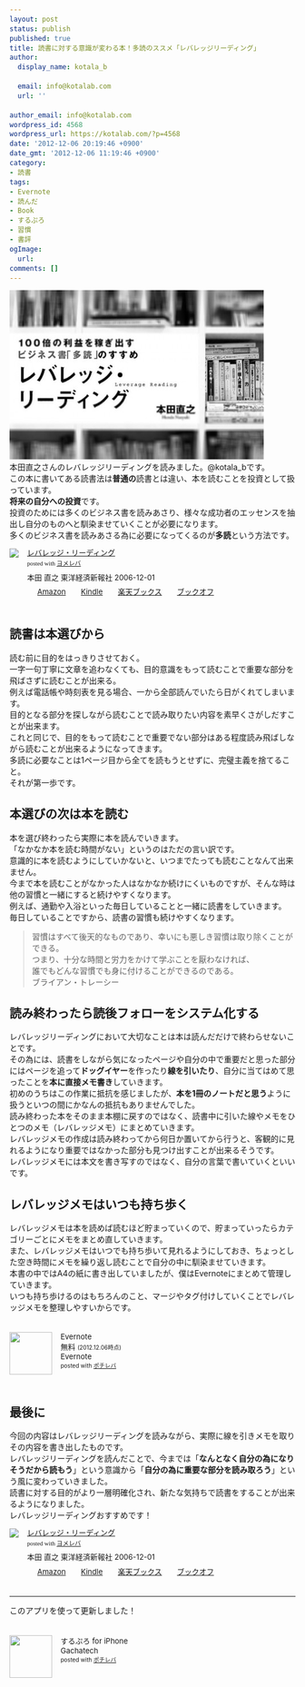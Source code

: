```yaml
---
layout: post
status: publish
published: true
title: 読書に対する意識が変わる本！多読のススメ「レバレッジリーディング」
author:
  display_name: kotala_b

  email: info@kotalab.com
  url: ''

author_email: info@kotalab.com
wordpress_id: 4568
wordpress_url: https://kotalab.com/?p=4568
date: '2012-12-06 20:19:46 +0900'
date_gmt: '2012-12-06 11:19:46 +0900'
category:
- 読書
tags:
- Evernote
- 読んだ
- Book
- するぷろ
- 習慣
- 書評
ogImage:
  url:
comments: []
---
```

<p><a href="/wp-content/uploads/leveragereading_121206.jpg" target="_blank"><img src="/wp-content/uploads/leveragereading_121206-448x298.jpg" alt="" title="leveragereading_121206" width="448" height="298" class="alignnone size-large wp-image-4571" /></a><br />
本田直之さんのレバレッジリーディングを読みました。@kotala_bです。<br />
この本に書いてある読書法は<strong>普通の</strong>読書とは違い、本を読むことを投資として扱っています。<br />
<strong>将来の自分への投資</strong>です。<br />
投資のためには多くのビジネス書を読みあさり、様々な成功者のエッセンスを抽出し自分のものへと馴染ませていくことが必要になります。<br />
多くのビジネス書を読みあさる為に必要になってくるのが<strong>多読</strong>という方法です。</p>
<div class="booklink-box" style="text-align:left;padding-bottom:20px;font-size:small;/zoom: 1;overflow: hidden;">
<div class="booklink-image" style="float:left;margin:0 15px 10px 0;"><a href="https://www.amazon.co.jp/exec/obidos/asin/4492042695/same-22/" name="booklink" rel="nofollow" target="_blank"><img src="https://images-fe.ssl-images-amazon.com/images/I/51BE1142H2L._SL160_.jpg" style="border: none;" /></a></div>
<div class="booklink-info" style="line-height:120%;/zoom: 1;overflow: hidden;">
<div class="booklink-name" style="margin-bottom:10px;line-height:120%"><a href="https://www.amazon.co.jp/exec/obidos/asin/4492042695/same-22/" rel="nofollow" name="booklink" target="_blank">レバレッジ・リーディング</a>
<div class="booklink-powered-date" style="font-size:8pt;margin-top:5px;font-family:verdana;line-height:120%">posted with <a href="https://yomereba.com" target="_blank">ヨメレバ</a></div>
</div>
<div class="booklink-detail" style="margin-bottom:5px;">本田 直之 東洋経済新報社 2006-12-01    </div>
<div class="booklink-link2" style="margin-top:10px;">
<div class="shoplinkamazon" style="display:inline;margin-right:5px;background: url('https://img.yomereba.com/tam_y.gif') 0 0 no-repeat;padding: 2px 0 2px 18px;white-space: nowrap;"><a href="https://www.amazon.co.jp/exec/obidos/asin/4492042695/same-22/" rel="nofollow" target="_blank" title="アマゾン" >Amazon</a></div>
<div class="shoplinkkindle" style="display:inline;margin-right:5px;background: url('https://img.yomereba.com/tam_y.gif') 0 0 no-repeat;padding: 2px 0 2px 18px;white-space: nowrap;"><a href="https://www.amazon.co.jp/exec/obidos/ASIN/B00978ZRTU/same-22/" rel="nofollow" target="_blank" >Kindle</a></div>
<div class="shoplinkrakuten" style="display:inline;margin-right:5px;background: url('https://img.yomereba.com/tam_y.gif') 0 -50px no-repeat;padding: 2px 0 2px 18px;white-space: nowrap;"><a href="https://hb.afl.rakuten.co.jp/hgc/0fa7afc8.bbfc196a.0fa7afc9.d56c38f1/?pc=http%3A%2F%2Fbooks.rakuten.co.jp%2Frb%2F4175228%2F%3Fscid%3Daf_ich_link_urltxt%26m%3Dhttp%3A%2F%2Fm.rakuten.co.jp%2Fev%2Fbook%2F" rel="nofollow" target="_blank" title="楽天ブックス" >楽天ブックス</a></div>
<div class="shoplinkbookoff" style="display:inline;margin-right:5px;background: url('https://img.yomereba.com/tam_y.gif') 0 -200px no-repeat;padding: 2px 0 2px 18px;white-space: nowrap;"><a href="https://click.linksynergy.com/fs-bin/click?id=d2yYUp776R4&subid=&offerid=169505.1&type=10&tmpid=3677&RD_PARM1=http%253A%252F%252Fwww.bookoffonline.co.jp%252Fdisplay%252FL001%252Cbg%253D12%252Cq%253D9784492042694" rel="nofollow" target="_blank" title="ブックオフオンライン" >ブックオフ</a></div>
</div>
</div>
<div class="booklink-footer" style="clear: left"></div>
</div>
<!--more-->
<h2>読書は本選びから</h2>
<p>読む前に目的をはっきりさせておく。<br />
一字一句丁寧に文章を追わなくても、目的意識をもって読むことで重要な部分を飛ばさずに読むことが出来る。<br />
例えば電話帳や時刻表を見る場合、一から全部読んでいたら日がくれてしまいます。<br />
目的となる部分を探しながら読むことで読み取りたい内容を素早くさがしだすことが出来ます。<br />
これと同じで、目的をもって読むことで重要でない部分はある程度読み飛ばしながら読むことが出来るようになってきます。<br />
多読に必要なことは1ページ目から全てを読もうとせずに、完璧主義を捨てること。<br />
それが第一歩です。</p>
<h2>本選びの次は本を読む</h2>
<p>本を選び終わったら実際に本を読んでいきます。<br />
「なかなか本を読む時間がない」というのはただの言い訳です。<br />
意識的に本を読むようにしていかないと、いつまでたっても読むことなんて出来ません。<br />
今まで本を読むことがなかった人はなかなか続けにくいものですが、そんな時は他の習慣と一緒にすると続けやすくなります。<br />
例えば、通勤や入浴といった毎日していることと一緒に読書をしていきます。<br />
毎日していることですから、読書の習慣も続けやすくなります。</p>
<blockquote><p>習慣はすべて後天的なものであり、幸いにも悪しき習慣は取り除くことができる。<br />
つまり、十分な時間と労力をかけて学ぶことを厭わなければ、<br />
誰でもどんな習慣でも身に付けることができるのである。<br />
ブライアン・トレーシー
</p></blockquote>
<h2>読み終わったら読後フォローをシステム化する</h2>
<p>レバレッジリーディングにおいて大切なことは本は読んだだけで終わらせないことです。<br />
その為には、読書をしながら気になったページや自分の中で重要だと思った部分にはページを追って<strong>ドッグイヤー</strong>を作ったり<strong>線を引いたり</strong>、自分に当てはめて思ったことを<strong>本に直接メモ書き</strong>していきます。<br />
初めのうちはこの作業に抵抗を感じましたが、<strong>本を1冊のノートだと思う</strong>ように扱うといつの間にかなんの抵抗もありませんでした。<br />
読み終わった本をそのまま本棚に戻すのではなく、読書中に引いた線やメモをひとつのメモ（レバレッジメモ）にまとめていきます。<br />
レバレッジメモの作成は読み終わってから何日か置いてから行うと、客観的に見れるようになり重要ではなかった部分も見つけ出すことが出来るそうです。<br />
レバレッジメモには本文を書き写すのではなく、自分の言葉で書いていくといいです。</p>
<h2>レバレッジメモはいつも持ち歩く</h2>
<p>レバレッジメモは本を読めば読むほど貯まっていくので、貯まっていったらカテゴリーごとにメモをまとめ直していきます。<br />
また、レバレッジメモはいつでも持ち歩いて見れるようにしておき、ちょっとした空き時間にメモを繰り返し読むことで自分の中に馴染ませていきます。<br />
本書の中ではA4の紙に書き出していましたが、僕はEvernoteにまとめて管理していきます。<br />
いつも持ち歩けるのはもちろんのこと、マージやタグ付けしていくことでレバレッジメモを整理しやすいからです。</p>
<div class="pochireba" style="text-align:left;font-size:small;padding:20px 0;/zoom: 1;overflow: hidden;"><span class="removed_link" title="click.linksynergy.com/fs-bin/click?id=d2yYUp776R4&amp;subid=&amp;offerid=94348.1&amp;type=3&amp;tmpid=3910&amp;RD_PARM1=https%253A%252F%252Fitunes.apple.com%252Fjp%252Fapp%252Fevernote%252Fid281796108%253Fmt%253D8%2526uo%253D4"><img src="http://a400.phobos.apple.com/us/r1000/096/Purple/v4/ce/20/67/ce2067a3-39ab-4ff2-c618-256f321cc67a/temp..ceozfaqv.png" width="75" height="75" style="float:left;margin:0 15px 0 0;" class="pochi_img" ></span>
<div class="pochi_info" style="text-align:left;/zoom: 1;overflow: hidden;">
<div class="pochi_name"><span class="removed_link" title="click.linksynergy.com/fs-bin/click?id=d2yYUp776R4&amp;subid=&amp;offerid=94348.1&amp;type=3&amp;tmpid=3910&amp;RD_PARM1=https%253A%252F%252Fitunes.apple.com%252Fjp%252Fapp%252Fevernote%252Fid281796108%253Fmt%253D8%2526uo%253D4">Evernote</span></div>
<div class="pochi_price" style="display:inline;">無料</div>
<div class="pochi_time" style="font-size:x-small;display:inline;">(2012.12.06時点)</div>
<div class="pochi_seller"><span class="removed_link" title="click.linksynergy.com/fs-bin/click?id=d2yYUp776R4&amp;subid=&amp;offerid=94348.1&amp;type=3&amp;tmpid=3910&amp;RD_PARM1=https%253A%252F%252Fitunes.apple.com%252Fjp%252Fartist%252Fevernote%252Fid281796111%253Fuo%253D4">Evernote</span></div>
<div class="pochi_post" style="font-size:x-small;">posted with <a href="https://pochireba.com">ポチレバ</a></div>
</div>
<div class="pochireba-footer" style="clear: left"></div>
</div>
<h2>最後に</h2>
<p>今回の内容はレバレッジリーディングを読みながら、実際に線を引きメモを取りその内容を書き出したものです。<br />
レバレッジリーディングを読んだことで、今までは「<strong>なんとなく自分の為になりそうだから読もう</strong>」という意識から「<strong>自分の為に重要な部分を読み取ろう</strong>」という風に変わっていきました。<br />
読書に対する目的がより一層明確化され、新たな気持ちで読書をすることが出来るようになりました。<br />
レバレッジリーディングおすすめです！</p>
<div class="booklink-box" style="text-align:left;padding-bottom:20px;font-size:small;/zoom: 1;overflow: hidden;">
<div class="booklink-image" style="float:left;margin:0 15px 10px 0;"><a href="https://www.amazon.co.jp/exec/obidos/asin/4492042695/same-22/" name="booklink" rel="nofollow" target="_blank"><img src="https://images-fe.ssl-images-amazon.com/images/I/51BE1142H2L._SL160_.jpg" style="border: none;" /></a></div>
<div class="booklink-info" style="line-height:120%;/zoom: 1;overflow: hidden;">
<div class="booklink-name" style="margin-bottom:10px;line-height:120%"><a href="https://www.amazon.co.jp/exec/obidos/asin/4492042695/same-22/" rel="nofollow" name="booklink" target="_blank">レバレッジ・リーディング</a>
<div class="booklink-powered-date" style="font-size:8pt;margin-top:5px;font-family:verdana;line-height:120%">posted with <a href="https://yomereba.com" target="_blank">ヨメレバ</a></div>
</div>
<div class="booklink-detail" style="margin-bottom:5px;">本田 直之 東洋経済新報社 2006-12-01    </div>
<div class="booklink-link2" style="margin-top:10px;">
<div class="shoplinkamazon" style="display:inline;margin-right:5px;background: url('https://img.yomereba.com/tam_y.gif') 0 0 no-repeat;padding: 2px 0 2px 18px;white-space: nowrap;"><a href="https://www.amazon.co.jp/exec/obidos/asin/4492042695/same-22/" rel="nofollow" target="_blank" title="アマゾン" >Amazon</a></div>
<div class="shoplinkkindle" style="display:inline;margin-right:5px;background: url('https://img.yomereba.com/tam_y.gif') 0 0 no-repeat;padding: 2px 0 2px 18px;white-space: nowrap;"><a href="https://www.amazon.co.jp/exec/obidos/ASIN/B00978ZRTU/same-22/" rel="nofollow" target="_blank" >Kindle</a></div>
<div class="shoplinkrakuten" style="display:inline;margin-right:5px;background: url('https://img.yomereba.com/tam_y.gif') 0 -50px no-repeat;padding: 2px 0 2px 18px;white-space: nowrap;"><a href="https://hb.afl.rakuten.co.jp/hgc/0fa7afc8.bbfc196a.0fa7afc9.d56c38f1/?pc=http%3A%2F%2Fbooks.rakuten.co.jp%2Frb%2F4175228%2F%3Fscid%3Daf_ich_link_urltxt%26m%3Dhttp%3A%2F%2Fm.rakuten.co.jp%2Fev%2Fbook%2F" rel="nofollow" target="_blank" title="楽天ブックス" >楽天ブックス</a></div>
<div class="shoplinkbookoff" style="display:inline;margin-right:5px;background: url('https://img.yomereba.com/tam_y.gif') 0 -200px no-repeat;padding: 2px 0 2px 18px;white-space: nowrap;"><a href="https://click.linksynergy.com/fs-bin/click?id=d2yYUp776R4&subid=&offerid=169505.1&type=10&tmpid=3677&RD_PARM1=http%253A%252F%252Fwww.bookoffonline.co.jp%252Fdisplay%252FL001%252Cbg%253D12%252Cq%253D9784492042694" rel="nofollow" target="_blank" title="ブックオフオンライン" >ブックオフ</a></div>
</div>
</div>
<div class="booklink-footer" style="clear: left"></div>
</div>
<hr>
<p>このアプリを使って更新しました！</p>
<div class="pochireba" style="text-align:left;font-size:small;padding:20px 0;/zoom: 1;overflow: hidden;"><span class="removed_link" title="click.linksynergy.com/fs-bin/click?id=d2yYUp776R4&amp;subid=&amp;offerid=94348.1&amp;type=3&amp;tmpid=3910&amp;RD_PARM1=http%253A%252F%252Fitunes.apple.com%252Fjp%252Fapp%252Fsurupuro-for-iphone%252Fid436676299%253Fmt%253D8%2526uo%253D4"><img src="http://a1.mzstatic.com/us/r1000/065/Purple/v4/4c/c6/a8/4cc6a855-cc5c-34ed-0436-36e219eafb81/mzl.xejvrijs.jpg" width="75" height="75" style="float:left;margin:0 15px 0 0;" class="pochi_img" ></span>
<div class="pochi_info" style="text-align:left;/zoom: 1;overflow: hidden;">
<div class="pochi_name"><span class="removed_link" title="click.linksynergy.com/fs-bin/click?id=d2yYUp776R4&amp;subid=&amp;offerid=94348.1&amp;type=3&amp;tmpid=3910&amp;RD_PARM1=http%253A%252F%252Fitunes.apple.com%252Fjp%252Fapp%252Fsurupuro-for-iphone%252Fid436676299%253Fmt%253D8%2526uo%253D4">するぷろ for iPhone</span></div>
<div class="pochi_seller"><span class="removed_link" title="click.linksynergy.com/fs-bin/click?id=d2yYUp776R4&amp;subid=&amp;offerid=94348.1&amp;type=3&amp;tmpid=3910&amp;RD_PARM1=http%253A%252F%252Fitunes.apple.com%252Fjp%252Fartist%252Fgachatech%252Fid358731102%253Fuo%253D4">Gachatech</span></div>
<div class="pochi_post" style="font-size:x-small;">posted with <a href="https://pochireba.com" target="_blank">ポチレバ</a></div>
</div>
<div class="pochireba-footer" style="clear: left"></div>
</div>
